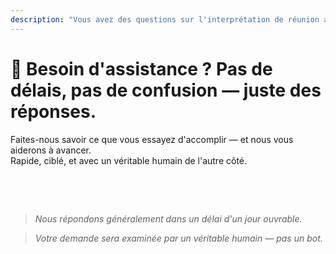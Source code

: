 ```yaml
---
description: "Vous avez des questions sur l'interprétation de réunion alimentée par l'IA, la communication multilingue ou l'intégration d'entreprise ? Nous sommes là pour vous aider — rapidement, humainement, et sans confusion."
---
```


# 💬 Besoin d'assistance ? Pas de délais, pas de confusion — juste des réponses.

Faites-nous savoir ce que vous essayez d'accomplir — et nous vous aiderons à avancer.  
Rapide, ciblé, et avec un véritable humain de l'autre côté.

<!-- <br>

<ContactForm
  formStyle="margin: 1rem auto;"
  categoryLabel="Qu'est-ce qui vous amène à InterMind aujourd'hui ? *"
  categoryPlaceholderText="Choisissez votre raison principale…"
  messageLabel="Dites-nous en plus *"
  messagePlaceholderText="Tout ce que vous aimeriez partager — objectifs, contexte ou détails techniques."
  buttonText="Obtenez de l'aide d'experts maintenant"
  :services="[
    'J'ai besoin d'aide pour commencer',
    'Je veux planifier une démo',
    'J'ai un problème technique ou un bug',
    'J'ai besoin d'aide pour l'intégration de réunion',
    'J'ai des questions sur la qualité de la traduction',
    'J'ai besoin d'aide pour l'intégration de l'équipe',
    'J'ai des questions sur la facturation ou l'abonnement',
    'Je veux explorer les fonctionnalités d'entreprise',
    'Je veux obtenir l'ID d'application et le token de l'API Mind sans restrictions',
    'Question générale ou retour'
  ]" /> -->

<br>

<!-- ## Ou utilisez le formulaire en ligne : -->

<ContactForm 
  :inline="true"
  formStyle="margin: 1rem auto;"  
  categoryLabel="Qu'est-ce qui vous amène à InterMind aujourd'hui ? *"  
  categoryPlaceholderText="Choisissez votre raison principale…"  
  messageLabel="Dites-nous en plus *"  
  messagePlaceholderText="Tout ce que vous aimeriez partager — objectifs, contexte ou détails techniques."  
  :services="[
    'J'ai besoin d'aide pour commencer',
    'Je veux planifier une démo',
    'J'ai un problème technique ou un bug',
    'J'ai besoin d'aide pour l'intégration de réunion',
    'J'ai des questions sur la qualité de la traduction',
    'J'ai besoin d'aide pour l'intégration de l'équipe',
    'J'ai des questions sur la facturation ou l'abonnement',
    'Je veux explorer les fonctionnalités d'entreprise',
    'Je veux obtenir l'ID d'application et le token de l'API Mind sans restrictions',
    'Question générale ou retour'
  ]" />

<br>

> _Nous répondons généralement dans un délai d'un jour ouvrable._

> _Votre demande sera examinée par un véritable humain — pas un bot._
